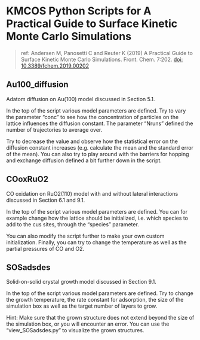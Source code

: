 # KMCOS Python Scripts for A Practical Guide to Surface Kinetic Monte Carlo Simulations

> ref: Andersen M, Panosetti C and Reuter K (2019) A Practical Guide to Surface Kinetic Monte Carlo Simulations. Front. Chem. 7:202. [doi: 10.3389/fchem.2019.00202](https://doi.org/10.3389/fchem.2019.00202)

## Au100_diffusion

Adatom diffusion on Au(100) model discussed in Section 5.1.

In the top of the script various model parameters are defined. Try to vary the parameter “conc” to see how the concentration of particles on the lattice influences the diffusion constant. The parameter “Nruns” defined the number of trajectories to average over. 

Try to decrease the value and observe how the statistical error on the diffusion constant increases (e.g. calculate the mean and the standard error of the mean). You can also try to play around with the barriers for hopping and exchange diffusion defined a bit further down in the script.

## COoxRuO2

CO oxidation on RuO2(110) model with and without lateral interactions discussed in Section 6.1 and 9.1.

In the top of the script various model parameters are defined. You can for example change how the lattice should be initialized, i.e. which species to add to the cus sites, through the “species” parameter. 

You can also modify the script further to make your own custom initialization. Finally, you can try to change the temperature as well as the partial pressures of CO and O2.

## SOSadsdes

Solid-on-solid crystal growth model discussed in Section 9.1.

In the top of the script various model parameters are defined. Try to change the growth temperature, the rate constant for adsorption, the size of the simulation box as well as the target number of layers to grow. 

Hint: Make sure that the grown structure does not extend beyond the size of the simulation box, or you will encounter an error. You can use the “view_SOSadsdes.py” to visualize the grown structures.
